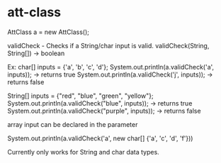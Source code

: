 # att-class
AttClass a = new AttClass();

validCheck - Checks if a String/char input is valid.
validCheck(String, String[]) -> boolean

Ex:
char[] inputs = {'a', 'b', 'c', 'd'};
System.out.println(a.validCheck('a', inputs));  -> returns true
System.out.println(a.validCheck('j', inputs));  -> returns false

String[] inputs = {"red", "blue", "green", "yellow"};
System.out.println(a.validCheck("blue", inputs));  -> returns true
System.out.println(a.validCheck("purple", inputs));  -> returns false

array input can be declared in the parameter

System.out.println(a.validCheck('a', new char[] {'a', 'c', 'd', 'f'}))

Currently only works for String and char data types.
